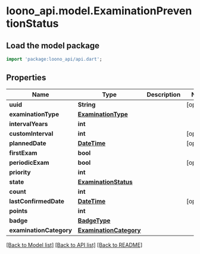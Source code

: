 # loono_api.model.ExaminationPreventionStatus

## Load the model package
```dart
import 'package:loono_api/api.dart';
```

## Properties
Name | Type | Description | Notes
------------ | ------------- | ------------- | -------------
**uuid** | **String** |  | [optional] 
**examinationType** | [**ExaminationType**](ExaminationType.md) |  | 
**intervalYears** | **int** |  | 
**customInterval** | **int** |  | [optional] 
**plannedDate** | [**DateTime**](DateTime.md) |  | [optional] 
**firstExam** | **bool** |  | 
**periodicExam** | **bool** |  | [optional] 
**priority** | **int** |  | 
**state** | [**ExaminationStatus**](ExaminationStatus.md) |  | 
**count** | **int** |  | 
**lastConfirmedDate** | [**DateTime**](DateTime.md) |  | [optional] 
**points** | **int** |  | 
**badge** | [**BadgeType**](BadgeType.md) |  | 
**examinationCategory** | [**ExaminationCategory**](ExaminationCategory.md) |  | 

[[Back to Model list]](../README.md#documentation-for-models) [[Back to API list]](../README.md#documentation-for-api-endpoints) [[Back to README]](../README.md)


